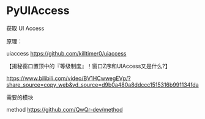 # PyUIAccess
获取 UI Access

原理：

uiaccess
https://github.com/killtimer0/uiaccess

【揭秘窗口置顶中的『等级制度』！窗口Z序和UIAccess又是什么?】 

https://www.bilibili.com/video/BV1HCwwegEVp/?share_source=copy_web&vd_source=d9b0a480a8ddccc1515316b991134fda

需要的模块

method
https://github.com/QwQr-dev/method
